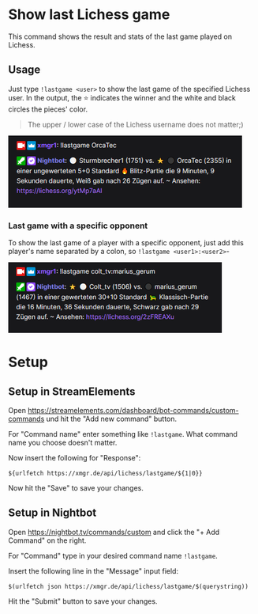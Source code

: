 # Show last Lichess game

This command shows the result and stats of the last game played on Lichess.

## Usage

Just type `!lastgame <user>` to show the last game of the specified Lichess user. In the output, the ⭐ indicates the
winner and the white and black circles the pieces' color.

> The upper / lower case of the Lichess username does not matter;)

![Last game](../images/lastgame-default.png)

### Last game with a specific opponent

To show the last game of a player with a specific opponent, just add this player's name separated by a colon,
so `!lastgame <user1>:<user2>`-

![Last game with a specific opponent](../images/lastgame-vs.png)

# Setup

## Setup in StreamElements

Open https://streamelements.com/dashboard/bot-commands/custom-commands und hit the "Add new command" button.

For "Command name" enter something like `!lastgame`. What command name you choose doesn't matter.

Now insert the following for "Response":

```
${urlfetch https://xmgr.de/api/lichess/lastgame/${1|0}}
```

Now hit the "Save" to save your changes.

## Setup in Nightbot

Open https://nightbot.tv/commands/custom and click the "+ Add Command" on the right.

For "Command" type in your desired command name `!lastgame`.

Insert the following line in the "Message" input field:

```
$(urlfetch json https://xmgr.de/api/lichess/lastgame/$(querystring))
```

Hit the "Submit" button to save your changes.
